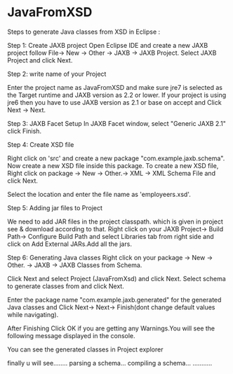 # JavaFromXSD

Steps to generate Java classes from XSD in Eclipse :

Step 1: Create JAXB project
Open Eclipse IDE and create a new JAXB project follow File-> New -> Other -> JAXB -> JAXB Project. Select JAXB Project and click Next.

Step 2: write name of your Project

Enter the project name as JavaFromXSD and make sure jre7 is selected as the Target runtime and JAXB version as 2.2 or lower. If your project is using jre6 then you have to use JAXB version as 2.1 or base on accept and Click Next -> Next.

Step 3: JAXB Facet Setup
In JAXB Facet window, select "Generic JAXB 2.1" click Finish.

Step 4: Create XSD file

Right click on 'src' and create a new package "com.example.jaxb.schema". Now create a new XSD file inside this package. To create a new XSD file, Right click on package -> New -> Other.-> XML -> XML Schema File and click Next.

Select the location and enter the file name as 'employeers.xsd'.

 Step 5: Adding jar files to Project

We need to add  JAR files in the project classpath. which is given in project see & download according to that.
Right click on your JAXB Project-> Build Path-> Configure Build Path and select Libraries tab from right side and click on Add External JARs.Add all the jars.


Step 6: Generating Java classes
Right click on your package -> New -> Other. -> JAXB -> JAXB Classes from Schema.

Click Next and select Project (JavaFromXsd) and click Next. 
Select schema to generate classes from and click Next.

Enter the package name "com.example.jaxb.generated" for the generated Java classes and Click Next-> Next-> Finish(dont change default values while navigating).

After Finishing Click OK if you are getting any Warnings.You will see the following message displayed in the console.

You can see the generated classes in Project explorer


finally u will see........
parsing a schema... 
compiling a schema...
...........
